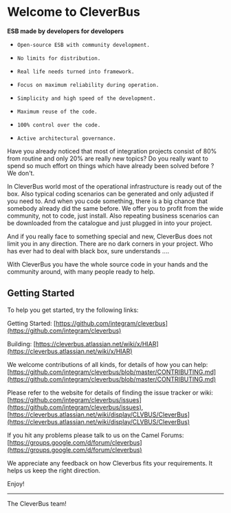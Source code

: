 # Welcome to CleverBus

**ESB made by developers for developers**

-     Open-source ESB with community development.
-     No limits for distribution.
-     Real life needs turned into framework.
-     Focus on maximum reliability during operation.
-     Simplicity and high speed of the development.
-     Maximum reuse of the code.
-     100% control over the code.
-     Active architectural governance.


Have you already noticed that most of integration projects consist of 80% from routine and only 20% are really new topics? Do you really want to spend so much effort on things which have already been solved before ? We don't.

In CleverBus world most of the operational infrastructure is ready out of the box. Also typical coding scenarios can be generated and only adjusted if you need to. And when you code something, there is a big chance that somebody already did the same before.  We offer you to profit from the wide community, not to code, just install.
Also repeating business scenarios can be downloaded from the catalogue and just plugged in into  your project.

And if you really face to something special and new, CleverBus does not limit you in any direction. There are no dark corners in your project. Who has ever had to deal with black box, sure understands ....

With CleverBus you have the whole source code in your hands and the community around, with many people ready to help.


## Getting Started
To help you get started, try the following links:

Getting Started: [https://github.com/integram/cleverbus](https://github.com/integram/cleverbus)

Building: [https://cleverbus.atlassian.net/wiki/x/HIAR](https://cleverbus.atlassian.net/wiki/x/HIAR)

We welcome contributions of all kinds, for details of how you can help: [https://github.com/integram/cleverbus/blob/master/CONTRIBUTING.md](https://github.com/integram/cleverbus/blob/master/CONTRIBUTING.md)
  
Please refer to the website for details of finding the issue tracker or wiki: 
[https://github.com/integram/cleverbus/issues](https://github.com/integram/cleverbus/issues), [https://cleverbus.atlassian.net/wiki/display/CLVBUS/CleverBus](https://cleverbus.atlassian.net/wiki/display/CLVBUS/CleverBus)

If you hit any problems please talk to us on the Camel Forums: [https://groups.google.com/d/forum/cleverbus](https://groups.google.com/d/forum/cleverbus)


We appreciate any feedback on how Cleverbus fits your requirements. It helps us keep the right direction.

Enjoy!

--------------------
The CleverBus team!
